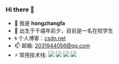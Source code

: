 ### Hi there 👋

- 🔭 我是 **hongzhangfa**
- 🌱 出生于千禧年前夕，目前是一名在校学生
- :cyclone: 个人博客：[csdn.net](https://blog.csdn.net/weixin_45719444?spm=1010.2135.3001.5343)
- 📫 邮箱: [2031944056@qq.com](https://en.mail.qq.com/cgi-bin/frame_html?sid=tMyjKCmGGAX9KVAy&target=today)
- ⚡ 常用技术栈: 
![](https://img.shields.io/badge/-JavaScript-e5cd0c?style=flat-square&logo=JavaScript&labelColor=f7df1e&logoColor=000)
![](https://img.shields.io/badge/-Vue.js-29beb0?style=flat-square&logo=vue.js&labelColor=ffffff&color=4FC08D)
![](https://img.shields.io/badge/-React-29beb0?style=flat-square&logo=React&labelColor=ffffff&color=61DAFB)
![](https://img.shields.io/badge/-Nodejs-43853d?style=flat-square&logo=Node.js&logoColor=white)
<!--
- 📮 可以在其他平台找到关于我:

<code><a href="https://space.bilibili.com/489747853"><img height="40" src="https://love.huabyte.com/src/jsm/bilibili.jpg"></a></code>
-->

<!--
**hongzhangfa/hongzhangfa** is a ✨ _special_ ✨ repository because its `README.md` (this file) appears on your GitHub profile.

Here are some ideas to get you started:

- 🔭 I’m currently working on ...
- 🌱 I’m currently learning ...
- 👯 I’m looking to collaborate on ...
- 🤔 I’m looking for help with ...
- 💬 Ask me about ...
- 📫 How to reach me: ...
- 😄 Pronouns: ...
- ⚡ Fun fact: ...
-->
